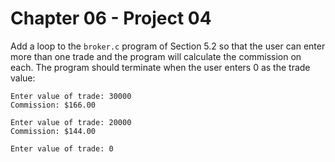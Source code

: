 # Chapter 06 - Project 04

Add a loop to the `broker.c` program of Section 5.2 so that the user can enter
more than one trade and the program will calculate the commission on each.  The
program should terminate when the user enters 0 as the trade value:

```
Enter value of trade: 30000
Commission: $166.00

Enter value of trade: 20000
Commission: $144.00

Enter value of trade: 0
```
